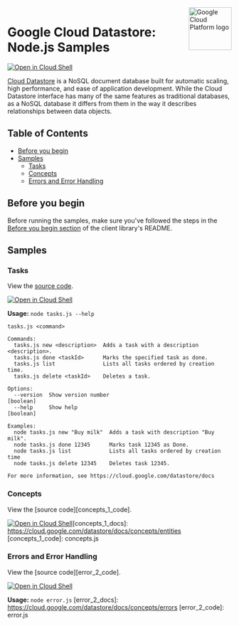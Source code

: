 <img src="https://avatars2.githubusercontent.com/u/2810941?v=3&s=96" alt="Google Cloud Platform logo" title="Google Cloud Platform" align="right" height="96" width="96"/>

# Google Cloud Datastore: Node.js Samples

[![Open in Cloud Shell][shell_img]][shell_link]

[Cloud Datastore](https://cloud.google.com/datastore/docs) is a NoSQL document database built for automatic scaling, high performance, and ease of application development. While the Cloud Datastore interface has many of the same features as traditional databases, as a NoSQL database it differs from them in the way it describes relationships between data objects.

## Table of Contents

* [Before you begin](#before-you-begin)
* [Samples](#samples)
  * [Tasks](#tasks)
  * [Concepts](#concepts)
  * [Errors and Error Handling](#errors-and-error-handling)

## Before you begin

Before running the samples, make sure you've followed the steps in the
[Before you begin section](../README.md#before-you-begin) of the client
library's README.

## Samples

### Tasks

View the [source code][tasks_0_code].

[![Open in Cloud Shell][shell_img]](https://console.cloud.google.com/cloudshell/open?git_repo=https://github.com/googleapis/nodejs-datastore&page=editor&open_in_editor=samples/tasks.js,samples/README.md)

__Usage:__ `node tasks.js --help`

```
tasks.js <command>

Commands:
  tasks.js new <description>  Adds a task with a description <description>.
  tasks.js done <taskId>      Marks the specified task as done.
  tasks.js list               Lists all tasks ordered by creation time.
  tasks.js delete <taskId>    Deletes a task.

Options:
  --version  Show version number                                                                               [boolean]
  --help     Show help                                                                                         [boolean]

Examples:
  node tasks.js new "Buy milk"  Adds a task with description "Buy milk".
  node tasks.js done 12345      Marks task 12345 as Done.
  node tasks.js list            Lists all tasks ordered by creation time
  node tasks.js delete 12345    Deletes task 12345.

For more information, see https://cloud.google.com/datastore/docs
```

[tasks_0_docs]: https://cloud.google.com/datastore/docs/datastore-api-tutorial
[tasks_0_code]: tasks.js

### Concepts

View the [source code][concepts_1_code].

[![Open in Cloud Shell][shell_img]](https://console.cloud.google.com/cloudshell/open?git_repo=https://github.com/googleapis/nodejs-datastore&page=editor&open_in_editor=samples/concepts.js,samples/README.md)[concepts_1_docs]: https://cloud.google.com/datastore/docs/concepts/entities
[concepts_1_code]: concepts.js

### Errors and Error Handling

View the [source code][error_2_code].

[![Open in Cloud Shell][shell_img]](https://console.cloud.google.com/cloudshell/open?git_repo=https://github.com/googleapis/nodejs-datastore&page=editor&open_in_editor=samples/error.js,samples/README.md)

__Usage:__ `node error.js`
[error_2_docs]: https://cloud.google.com/datastore/docs/concepts/errors
[error_2_code]: error.js

[shell_img]: //gstatic.com/cloudssh/images/open-btn.png
[shell_link]: https://console.cloud.google.com/cloudshell/open?git_repo=https://github.com/googleapis/nodejs-datastore&page=editor&open_in_editor=samples/README.md
